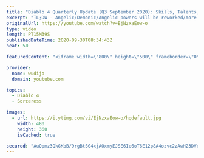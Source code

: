 ```yaml
---
title: "Diablo 4 Quarterly Update (Q3 September 2020): Skills, Talents, Sorceress System"
excerpt: "TL;DW - Angelic/Demonic/Angelic powers will be reworked/more meaningful - Skill Tree reworked but still looks underwhelming with too little customization ..."
originalUrl: https://youtube.com/watch?v=EjNzxaEow-o
type: video
length: PT15M39S
publishedDateTime: 2020-09-30T08:34:43Z
heat: 50

featuredContent: "<iframe width=\"800\" height=\"500\" frameborder=\"0\" src=\"https://www.youtube.com/embed/EjNzxaEow-o\" allow=\"accelerometer; autoplay; encrypted-media; gyroscope; picture-in-picture\" allowfullscreen></iframe>"

provider:
  name: wudijo
  domain: youtube.com

topics:
  - Diablo 4
  - Sorceress

images:
  - url: https://i.ytimg.com/vi/EjNzxaEow-o/hqdefault.jpg
    width: 480
    height: 360
    isCached: true

secured: "AuQpmz3QkGKbB/9rgBtSG4xjAOxmyEJSE6Ie6oT6E12p8A4ozvc2zAwH23DVeAVhiHoyo+wbZIFEW2aNRizeKCjPjl0bhMnysocnwOFZ0zq1/rbuSufkkdzmEMjFBhtxUF6YcHXFASrr44She4Mr4dz+51IYpW2CqKSDkPc9EDtUmb1GzHYKtChFhnWbVOA7dDT9yZCFz1vV6xy/IzQ3q9zymj4/moRdz8x7yAAWFUJEynLCJZ7ajBOdjlRmLvAgSq38n8+YTLOlcuDUhoUQKf1Qbw63Zu6QFw5t/jgPZutxgcylrYo1thmjK7SsdGs1/VdxvmPruBADNBUxY4hGOkA5Dlw6+JpKqGqZ2E2KXPSCbcNidmxTLQdmGdtUn2KC7p1BWu7jWG7YZLQ480Vj9LrH9JJ4EsyJtG2mSaDoWRM=;2EMDABU/nJGdoLJ95IZKTA=="
---
```


